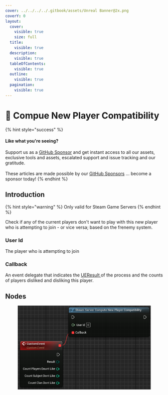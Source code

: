 ```yaml
---
cover: ../../../../.gitbook/assets/Unreal Banner@2x.png
coverY: 0
layout:
  cover:
    visible: true
    size: full
  title:
    visible: true
  description:
    visible: true
  tableOfContents:
    visible: true
  outline:
    visible: true
  pagination:
    visible: true
---
```


# 🔵 Compue New Player Compatibility

{% hint style="success" %}
#### Like what you're seeing?

Support us as a [GitHub Sponsor](../../../../become-a-sponsor/) and get instant access to all our assets, exclusive tools and assets, escalated support and issue tracking and our gratitude.\
\
These articles are made possible by our [GitHub Sponsors](../../../../become-a-sponsor/) ... become a sponsor today!
{% endhint %}

## Introduction

{% hint style="warning" %}
Only valid for Steam Game Servers
{% endhint %}

Check if any of the current players don't want to play with this new player who is attempting to join - or vice versa; based on the frenemy system.

### User Id

The player who is attempting to join

### Callback

An event delegate that indicates the [UEResult ](../enumerators/ueresult.md)of the process and the counts of players disliked and disliking this player.

## Nodes

<figure><img src="../../../../.gitbook/assets/image (786).png" alt=""><figcaption></figcaption></figure>
